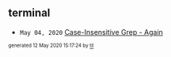 ## terminal

* <code>May 04, 2020</code> [Case-Insensitive Grep - Again](2020-05-04T11-44-37-case-insensitive-grep---again.md)

<sup><sub>generated 12 May 2020 15:17:24 by <a href='https://github.com/senorprogrammer/til'>til</a></sub></sup>

